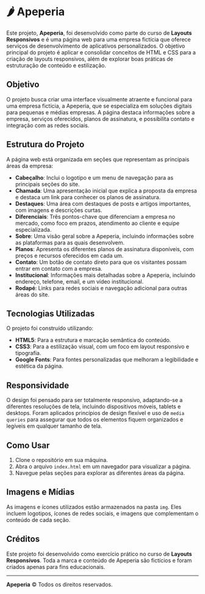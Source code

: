 # 🌶️ Apeperia

Este projeto, **Apeperia**, foi desenvolvido como parte do curso de **Layouts Responsivos** e é uma página web para uma empresa fictícia que oferece serviços de desenvolvimento de aplicativos personalizados. O objetivo principal do projeto é aplicar e consolidar conceitos de HTML e CSS para a criação de layouts responsivos, além de explorar boas práticas de estruturação de conteúdo e estilização.

## Objetivo

O projeto busca criar uma interface visualmente atraente e funcional para uma empresa fictícia, a Apeperia, que se especializa em soluções digitais para pequenas e médias empresas. A página destaca informações sobre a empresa, serviços oferecidos, planos de assinatura, e possibilita contato e integração com as redes sociais. 

## Estrutura do Projeto

A página web está organizada em seções que representam as principais áreas da empresa:

- **Cabeçalho**: Inclui o logotipo e um menu de navegação para as principais seções do site.
- **Chamada**: Uma apresentação inicial que explica a proposta da empresa e destaca um link para conhecer os planos de assinatura.
- **Destaques**: Uma área com destaques de posts e artigos importantes, com imagens e descrições curtas.
- **Diferenciais**: Três pontos-chave que diferenciam a empresa no mercado, como foco em prazos, atendimento ao cliente e equipe especializada.
- **Sobre**: Uma visão geral sobre a Apeperia, incluindo informações sobre as plataformas para as quais desenvolvem.
- **Planos**: Apresenta os diferentes planos de assinatura disponíveis, com preços e recursos oferecidos em cada um.
- **Contato**: Um botão de contato direto para que os visitantes possam entrar em contato com a empresa.
- **Institucional**: Informações mais detalhadas sobre a Apeperia, incluindo endereço, telefone, email, e um vídeo institucional.
- **Rodapé**: Links para redes sociais e navegação adicional para outras áreas do site.

## Tecnologias Utilizadas

O projeto foi construído utilizando:

- **HTML5**: Para a estrutura e marcação semântica do conteúdo.
- **CSS3**: Para a estilização visual, com um foco em layout responsivo e tipografia.
- **Google Fonts**: Para fontes personalizadas que melhoram a legibilidade e estética da página.

## Responsividade

O design foi pensado para ser totalmente responsivo, adaptando-se a diferentes resoluções de tela, incluindo dispositivos móveis, tablets e desktops. Foram aplicados princípios de design flexível e uso de `media queries` para assegurar que todos os elementos fiquem organizados e legíveis em qualquer tamanho de tela.

## Como Usar

1. Clone o repositório em sua máquina.
2. Abra o arquivo `index.html` em um navegador para visualizar a página.
3. Navegue pelas seções para explorar as diferentes áreas da página.

## Imagens e Mídias

As imagens e ícones utilizados estão armazenados na pasta `img`. Eles incluem logotipos, ícones de redes sociais, e imagens que complementam o conteúdo de cada seção.

## Créditos

Este projeto foi desenvolvido como exercício prático no curso de **Layouts Responsivos**. Toda a marca e conteúdo de Apeperia são fictícios e foram criados apenas para fins educacionais.

---

**Apeperia** © Todos os direitos reservados. 


